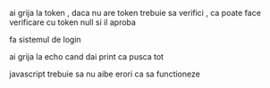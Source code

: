 ai grija la token , daca nu are token trebuie sa verifici , ca poate face verificare cu token null si il aproba 

fa sistemul de login

ai grija la echo cand dai print ca pusca tot 

javascript trebuie sa nu aibe erori ca sa functioneze